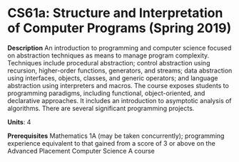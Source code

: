 # CS61a: Structure and Interpretation of Computer Programs (Spring 2019)
**Description**
An introduction to programming and computer science focused on abstraction techniques as means to manage program complexity. Techniques include procedural abstraction; control abstraction using recursion, higher-order functions, generators, and streams; data abstraction using interfaces, objects, classes, and generic operators; and language abstraction using interpreters and macros. The course exposes students to programming paradigms, including functional, object-oriented, and declarative approaches. It includes an introduction to asymptotic analysis of algorithms. There are several significant programming projects.

**Units**: 4

**Prerequisites**
Mathematics 1A (may be taken concurrently); programming experience equivalent to that gained from a score of 3 or above on the Advanced Placement Computer Science A course
